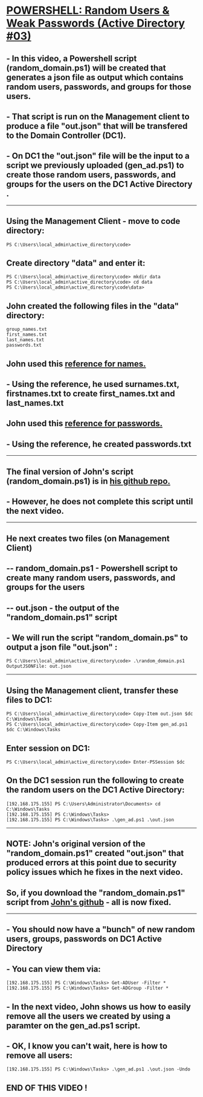 # [POWERSHELL: Random Users & Weak Passwords (Active Directory #03)](https://www.youtube.com/watch?v=66ZD1J-AR2c)

## - In this video, a Powershell script (random_domain.ps1) will be created that generates a json file as output which contains random users, passwords, and groups for those users.
## - That script is run on the Management client to produce a file "out.json" that will be transfered to the Domain Controller (DC1).
## - On DC1 the "out.json" file will be the input to a script we previously uploaded (gen_ad.ps1) to create those random users, passwords, and groups for the users on the DC1 Active Directory .
---
## Using the Management Client - move to code directory:
```
PS C:\Users\local_admin\active_directory\code>
```
## Create directory "data" and enter it:
```
PS C:\Users\local_admin\active_directory\code> mkdir data
PS C:\Users\local_admin\active_directory\code> cd data
PS C:\Users\local_admin\active_directory\code\data> 
```
## John created the following files in the "data" directory:
```
group_names.txt
first_names.txt
last_names.txt
passwords.txt
```
## John used this [reference for names.](https://github.com/hippy2094/random-name-generator)
## - Using the reference, he used surnames.txt, firstnames.txt to create first_names.txt and last_names.txt

## John used this [reference for passwords.](https://github.com/roycwilliams/rockyou-top15k.txt)
## - Using the reference, he created passwords.txt
---
## The final version of John's script (random_domain.ps1) is in [his github repo.](https://github.com/JohnHammond/active_directory/blob/main/code/random_domain.ps1)
## - However, he does not complete this script until the next video.
---
## He next creates two files (on Management Client)
## -- random_domain.ps1 - Powershell script to create many random users, passwords, and groups for the users
## -- out.json - the output of the "random_domain.ps1" script

## - We will run the script "random_domain.ps" to output a json file "out.json" :
```
PS C:\Users\local_admin\active_directory\code> .\random_domain.ps1
OutputJSONFile: out.json
```
---
## Using the Management client, transfer these files to DC1:
```
PS C:\Users\local_admin\active_directory\code> Copy-Item out.json $dc C:\Windows\Tasks
PS C:\Users\local_admin\active_directory\code> Copy-Item gen_ad.ps1 $dc C:\Windows\Tasks
```
## Enter session on DC1:
```
PS C:\Users\local_admin\active_directory\code> Enter-PSSession $dc
```
## On the DC1 session run the following to create the random users on the DC1 Active Directory:
```
[192.168.175.155] PS C:\Users\Administrator\Documents> cd C:\Windows\Tasks
[192.168.175.155] PS C:\Windows\Tasks>
[192.168.175.155] PS C:\Windows\Tasks> .\gen_ad.ps1 .\out.json
```
---
## NOTE: John's original version of the "random_domain.ps1" created "out.json" that produced errors at this point due to security policy issues which he fixes in the next video.
## So, if you download the "random_domain.ps1" script from [John's github](https://github.com/JohnHammond/active_directory) - all is now fixed.
---
## - You should now have a "bunch" of new random users, groups, passwords on DC1 Active Directory
## - You can view them via:
```
[192.168.175.155] PS C:\Windows\Tasks> Get-ADUser -Filter *
[192.168.175.155] PS C:\Windows\Tasks> Get-ADGroup -Filter *
```

## - In the next video, John shows us how to easily remove all the users we created by using a paramter on the gen_ad.ps1 script.
## - OK, I know you can't wait, here is how to remove all users:
```
[192.168.175.155] PS C:\Windows\Tasks> .\gen_ad.ps1 .\out.json -Undo
```

## END OF THIS VIDEO !